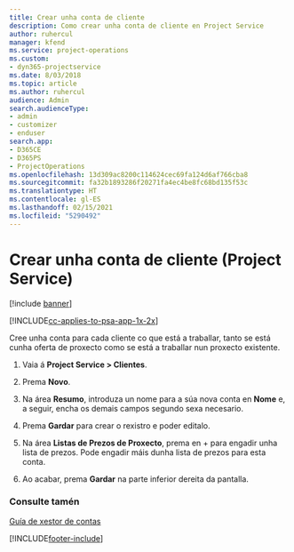 ```yaml
---
title: Crear unha conta de cliente
description: Como crear unha conta de cliente en Project Service
author: ruhercul
manager: kfend
ms.service: project-operations
ms.custom:
- dyn365-projectservice
ms.date: 8/03/2018
ms.topic: article
ms.author: ruhercul
audience: Admin
search.audienceType:
- admin
- customizer
- enduser
search.app:
- D365CE
- D365PS
- ProjectOperations
ms.openlocfilehash: 13d309ac8200c114624cec69fa124d6af766cba8
ms.sourcegitcommit: fa32b1893286f20271fa4ec4be8fc68bd135f53c
ms.translationtype: HT
ms.contentlocale: gl-ES
ms.lasthandoff: 02/15/2021
ms.locfileid: "5290492"
---
```

# <a name="create-a-customer-account-project-service"></a>Crear unha conta de cliente (Project Service)

[!include [banner](../includes/psa-now-project-operations.md)]

[!INCLUDE[cc-applies-to-psa-app-1x-2x](../includes/cc-applies-to-psa-app-1x-2x.md)]

Cree unha conta para cada cliente co que está a traballar, tanto se está cunha oferta de proxecto como se está a traballar nun proxecto existente.  
  
1.  Vaia á **Project Service > Clientes**.  
  
2.  Prema **Novo**.  
  
3.  Na área **Resumo**, introduza un nome para a súa nova conta en **Nome** e, a seguir, encha os demais campos segundo sexa necesario.  
  
4.  Prema **Gardar** para crear o rexistro e poder editalo.  
  
5.  Na área **Listas de Prezos de Proxecto**, prema en + para engadir unha lista de prezos. Pode engadir máis dunha lista de prezos para esta conta.  
  
6.  Ao acabar, prema **Gardar** na parte inferior dereita da pantalla.  
  
### <a name="see-also"></a>Consulte tamén  
 [Guía de xestor de contas](../psa/account-manager-guide.md)


[!INCLUDE[footer-include](../includes/footer-banner.md)]